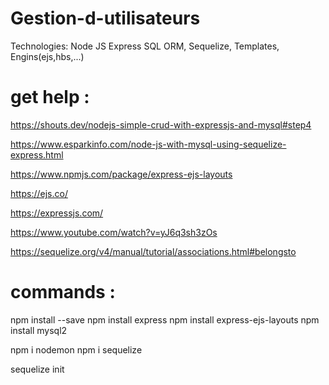 # Gestion-d-utilisateurs
 Technologies:  Node JS Express SQL ORM, Sequelize, Templates, Engins(ejs,hbs,...)
# get help :
https://shouts.dev/nodejs-simple-crud-with-expressjs-and-mysql#step4

https://www.esparkinfo.com/node-js-with-mysql-using-sequelize-express.html

https://www.npmjs.com/package/express-ejs-layouts

https://ejs.co/

https://expressjs.com/

https://www.youtube.com/watch?v=yJ6q3sh3zOs

https://sequelize.org/v4/manual/tutorial/associations.html#belongsto

# commands :

npm install --save
npm install express 
npm install express-ejs-layouts 
npm install mysql2

npm i nodemon
npm i sequelize 

sequelize init 